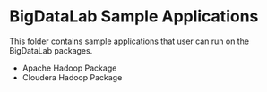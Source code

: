 # BigDataLab Sample Applications

This folder contains sample applications that user can run on the BigDataLab packages.

* Apache Hadoop Package
* Cloudera Hadoop Package


